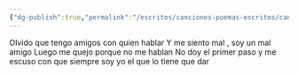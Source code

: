 ```yaml
---
{"dg-publish":true,"permalink":"/escritos/canciones-poemas-escritos/canciones-poemas-escritos/amigos/"}
---
```



Olvido que tengo amigos con quien hablar
Y me siento mal , soy un mal amigo
Luego me quejo porque no me hablan 
No doy el primer paso y me escuso con que siempre soy yo el que lo tiene que dar 